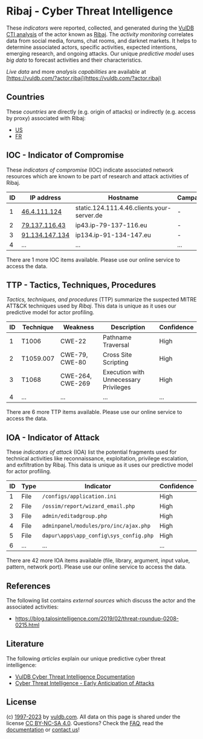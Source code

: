 # Ribaj - Cyber Threat Intelligence

These _indicators_ were reported, collected, and generated during the [VulDB CTI analysis](https://vuldb.com/?kb.cti) of the actor known as [Ribaj](https://vuldb.com/?actor.ribaj). The _activity monitoring_ correlates data from social media, forums, chat rooms, and darknet markets. It helps to determine associated actors, specific activities, expected intentions, emerging research, and ongoing attacks. Our unique _predictive model_ uses _big data_ to forecast activities and their characteristics.

_Live data_ and more _analysis capabilities_ are available at [https://vuldb.com/?actor.ribaj](https://vuldb.com/?actor.ribaj)

## Countries

These _countries_ are directly (e.g. origin of attacks) or indirectly (e.g. access by proxy) associated with Ribaj:

* [US](https://vuldb.com/?country.us)
* [FR](https://vuldb.com/?country.fr)

## IOC - Indicator of Compromise

These _indicators of compromise_ (IOC) indicate associated network resources which are known to be part of research and attack activities of Ribaj.

ID | IP address | Hostname | Campaign | Confidence
-- | ---------- | -------- | -------- | ----------
1 | [46.4.111.124](https://vuldb.com/?ip.46.4.111.124) | static.124.111.4.46.clients.your-server.de | - | High
2 | [79.137.116.43](https://vuldb.com/?ip.79.137.116.43) | ip43.ip-79-137-116.eu | - | High
3 | [91.134.147.134](https://vuldb.com/?ip.91.134.147.134) | ip134.ip-91-134-147.eu | - | High
4 | ... | ... | ... | ...

There are 1 more IOC items available. Please use our online service to access the data.

## TTP - Tactics, Techniques, Procedures

_Tactics, techniques, and procedures_ (TTP) summarize the suspected MITRE ATT&CK techniques used by _Ribaj_. This data is unique as it uses our predictive model for actor profiling.

ID | Technique | Weakness | Description | Confidence
-- | --------- | -------- | ----------- | ----------
1 | T1006 | CWE-22 | Pathname Traversal | High
2 | T1059.007 | CWE-79, CWE-80 | Cross Site Scripting | High
3 | T1068 | CWE-264, CWE-269 | Execution with Unnecessary Privileges | High
4 | ... | ... | ... | ...

There are 6 more TTP items available. Please use our online service to access the data.

## IOA - Indicator of Attack

These _indicators of attack_ (IOA) list the potential fragments used for technical activities like reconnaissance, exploitation, privilege escalation, and exfiltration by Ribaj. This data is unique as it uses our predictive model for actor profiling.

ID | Type | Indicator | Confidence
-- | ---- | --------- | ----------
1 | File | `/configs/application.ini` | High
2 | File | `/ossim/report/wizard_email.php` | High
3 | File | `admin/editadgroup.php` | High
4 | File | `adminpanel/modules/pro/inc/ajax.php` | High
5 | File | `dapur\apps\app_config\sys_config.php` | High
6 | ... | ... | ...

There are 42 more IOA items available (file, library, argument, input value, pattern, network port). Please use our online service to access the data.

## References

The following list contains _external sources_ which discuss the actor and the associated activities:

* https://blog.talosintelligence.com/2019/02/threat-roundup-0208-0215.html

## Literature

The following _articles_ explain our unique predictive cyber threat intelligence:

* [VulDB Cyber Threat Intelligence Documentation](https://vuldb.com/?kb.cti)
* [Cyber Threat Intelligence - Early Anticipation of Attacks](https://www.scip.ch/en/?labs.20201022)

## License

(c) [1997-2023](https://vuldb.com/?kb.changelog) by [vuldb.com](https://vuldb.com/?kb.about). All data on this page is shared under the license [CC BY-NC-SA 4.0](https://creativecommons.org/licenses/by-nc-sa/4.0/). Questions? Check the [FAQ](https://vuldb.com/?kb.faq), read the [documentation](https://vuldb.com/?kb) or [contact us](https://vuldb.com/?contact)!
